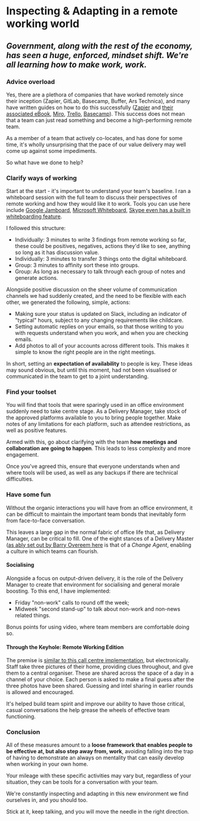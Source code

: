 # Inspecting & Adapting in a remote working  world

## *Government, along with the rest of the economy, has seen a huge, enforced, mindset shift. We're all learning how to make work, work.*

### Advice overload

Yes, there are a plethora of companies that have worked remotely since their inception (Zapier, GitLab, Basecamp, Buffer, Ars Technica), and many have written guides on how to do this successfully ([Zapier](https://zapier.com/learn/remote-work/) and [their associated eBook](https://zapier.com/blog/free-remote-working-book-download/), [Miro](https://miro.com/guides/remote-work/), [Trello](https://info.trello.com/hubfs/How_To_Embrace_Remote_Work_Trello_Ultimate_Guide.pdf), [Basecamp](https://basecamp.com/books/remote)). This success does not mean that a team can just read something and become a high-performing remote team.

As a member of a team that actively co-locates, and has done for some time, it's wholly unsurprising that the pace of our value delivery may well come up against some impediments. 

So what have we done to help?

### Clarify ways of working

Start at the start - it's important to understand your team's baseline. I ran a  whiteboard session with the full team to discuss their perspectives of remote working and how they would like it to work. Tools you can use here include [Google Jamboard](https://jamboard.google.com/), [Microsoft Whiteboard](https://whiteboard.microsoft.com), [Skype even has a built in whiteboarding feature](https://support.microsoft.com/en-us/office/use-the-whiteboard-to-collaborate-in-a-skype-for-business-meeting-bd3d1cad-83b0-4139-bd07-c45ce94c59e0).

I followed this structure:

- Individually: 3 minutes to write 3 findings from remote working so far, these could be positives, negatives, actions they'd like to see, anything so long as it has discussion value.
- Individually: 3 minutes to transfer 3 things onto the digital whiteboard.
- Group: 3 minutes to affinity sort these into groups.
- Group: As long as necessary to talk through each group of notes and generate actions.

Alongside positive discussion on the sheer volume of communication channels we had suddenly created, and the need to be flexible with each other, we generated the following, simple, actions:

- Making sure your status is updated on Slack, including an indicator of "typical" hours, subject to any changing requirements like childcare.
- Setting automatic replies on your emails, so that those writing to you with requests understand when you work, and when you are checking emails. 
- Add photos to all of your accounts across different tools. This makes it simple to know the right people are in the right meetings.

In short, setting an **expectation of availability** to people is key. These ideas may sound obvious, but until this moment, had not been visualised or communicated in the team to get to a joint understanding.

### Find your toolset

You will find that tools that were sparingly used in an office environment suddenly need to take centre stage. As a Delivery Manager, take stock of the approved platforms available to you to bring people together. Make notes of any limitations for each platform, such as attendee restrictions, as well as positive features.

Armed with this, go about clarifying with the team **how meetings and collaboration are going to happen**. This leads to less complexity and more engagement. 

Once you've agreed this, ensure that everyone understands when and where tools will be used, as well as any backups if there are technical difficulties.

### Have some fun

Without the organic interactions you will have from an office environment, it can be difficult to maintain the important team bonds that inevitably form from face-to-face conversation. 

This leaves a large gap in the normal fabric of office life that, as Delivery Manager, can be critical to fill. One of the eight stances of a Delivery Master ([as ably set out by Barry Overeem here](https://www.scrum.org/resources/8-stances-scrum-master) is that of a *Change Agent*, enabling a culture in which teams can flourish. 

#### Socialising

Alongside a focus on output-driven delivery, it is the role of the Delivery Manager to create that environment for socialising and general morale boosting. To this end, I have implemented:

- Friday "non-work" calls to round off the week;
- Midweek "second stand-up" to talk about non-work and non-news related things.

Bonus points for using video, where team members are comfortable doing so.

#### Through the Keyhole: Remote Working Edition

The premise is [similar to this call centre implementation](https://www.callcentrehelper.com/team-building-game-through-the-key-hole-78192.htm), but electronically. Staff take three pictures of their home, providing clues throughout, and give them to a central organiser. These are shared across the space of a day in a channel of your choice. Each person is asked to make a final guess after the three photos have been shared. Guessing and intel sharing in earlier rounds is allowed and encouraged.

It's helped build team spirit and improve our ability to have those critical, casual conversations the help grease the wheels of effective team functioning.  

### Conclusion

All of these measures amount to a **loose framework that enables people to be effective at, but also step away from, work**, avoiding falling into the trap of having to demonstrate an always on mentality that can easily develop when working in your own home.

Your mileage with these specific activities may vary but, regardless of your situation, they can be tools for a conversation with your team.

We're constantly inspecting and adapting in this new environment we find ourselves in, and you should too. 

Stick at it, keep talking, and you will move the needle in the right direction.


